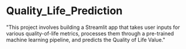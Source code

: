 # Quality_Life_Prediction
"This project involves building a Streamlit app that takes user inputs for various quality-of-life metrics, processes them through a pre-trained machine learning pipeline, and predicts the Quality of Life Value."
